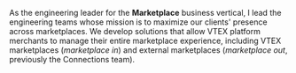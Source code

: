<!-- Engineering Leader for the Marketplace business vertical (from Jan 2024 to date) -->

As the engineering leader for the **Marketplace** business vertical, I lead the engineering teams whose mission is to maximize our clients' presence across marketplaces. We develop solutions that allow VTEX platform merchants to manage their entire marketplace experience, including VTEX marketplaces (*marketplace in*) and external marketplaces (*marketplace out*, previously the Connections team).

<!--
Como líder de engenharia da vertical de negócios *Marketplace*, lidero os times de engenharia que têm por missão maximizar a presença de nossos clientes em diferentes marketplaces. Desenvolvemos soluções que permitem que os varejistas da plataforma VTEX gerenciem toda a sua experiência de marketplaces, incluindo os marketplaces VTEX (*marketplace in*) e marketplaces externos (*marketplace out*, anteriormente o time de Connections).
-->